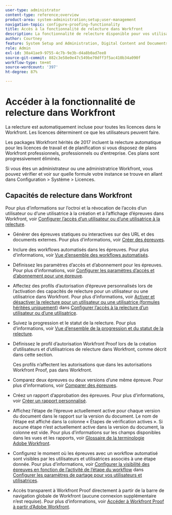 ```yaml
---
user-type: administrator
content-type: reference;overview
product-area: system-administration;setup;user-management
navigation-topic: configure-proofing-functionality
title: Accès à la fonctionnalité de relecture dans Workfront
description: La fonctionnalité de relecture disponible pour vos utilisateurs et utilisatrices dépend de la formule Workfront que votre organisation a achetée.
author: Courtney
feature: System Setup and Administration, Digital Content and Documents
role: Admin
exl-id: 30a41ae9-9755-4c7b-9e3b-d4a8b0ad7ee8
source-git-commit: 882c3e58e0e47c549be70dff3f5ac410b34a090f
workflow-type: tm+mt
source-wordcount: '397'
ht-degree: 87%

---
```


# Accéder à la fonctionnalité de relecture dans Workfront

La relecture est automatiquement incluse pour toutes les licences dans le Workfront. Les licences déterminent ce que les utilisateurs peuvent faire.

<!--Workfront instances using enterprise storage do not have access to proofing functionality. Instead, they use the native integration with Frame.io. For more information, see -->

Les packages Workfront hérités de 2017 incluent la relecture automatique pour les licences de travail et de planification si vous disposez de plans Workfront professionnels, professionnels ou d’entreprise. Ces plans sont progressivement éliminés.

Si vous êtes un administrateur ou une administratrice Workfront, vous pouvez vérifier et voir sur quelle formule votre instance se trouve en allant dans Configuration > Système > Licences.

## Capacités de relecture dans Workfront

Pour plus d’informations sur l’octroi et la révocation de l’accès d’un utilisateur ou d’une utilisatrice à la création et à l’affichage d’épreuves dans Workfront, voir [Configurer l’accès d’un utilisateur ou d’une utilisatrice à la relecture](../../../administration-and-setup/manage-workfront/configure-proofing/configure-a-users-proofing-access.md).

* Générer des épreuves statiques ou interactives sur des URL et des documents externes. Pour plus d’informations, voir [Créer des épreuves](../../../review-and-approve-work/proofing/creating-proofs-within-workfront/create-proofs-in-wf.md).
* Inclure des workflows automatisés dans les épreuves. Pour plus d’informations, voir [Vue d’ensemble des workflows automatisés](../../../review-and-approve-work/proofing/proofing-overview/automated-workflow.md).
* Définissez les paramètres d’accès et d’abonnement pour les épreuves. Pour plus d’informations, voir [Configurer les paramètres d’accès et d’abonnement pour une épreuve](../../../review-and-approve-work/proofing/managing-proofs-within-workfront/configure-access-subscription-settings-proof.md).
* Affectez des profils d’autorisation d’épreuve personnalisés lors de l’activation des capacités de relecture pour un utilisateur ou une utilisatrice dans Workfront. Pour plus d’informations, voir [Activer et désactiver la relecture pour un utilisateur ou une utilisatrice (formules héritées uniquement)](../../../administration-and-setup/manage-workfront/configure-proofing/configure-a-users-proofing-access.md#enabling-and-disabling-proofing-for-a-user) dans [Configurer l’accès à la relecture d’un utilisateur ou d’une utilisatrice](../../../administration-and-setup/manage-workfront/configure-proofing/configure-a-users-proofing-access.md).
* Suivez la progression et le statut de la relecture. Pour plus d’informations, voir [Vue d’ensemble de la progression et du statut de la relecture](../../../review-and-approve-work/proofing/proofing-overview/view-progress-status-proof.md).
* Définissez le profil d’autorisation Workfront Proof lors de la création d’utilisateurs et d’utilisatrices de relecture dans Workfront, comme décrit dans cette section.

  Ces profils n’affectent les autorisations que dans les autorisations Workfront Proof, pas dans Workfront.

* Comparez deux épreuves ou deux versions d’une même épreuve. Pour plus d’informations, voir [Comparer des épreuves](../../../review-and-approve-work/proofing/reviewing-proofs-within-workfront/review-a-proof/compare-proofs.md).
* Créez un rapport d’approbation des épreuves. Pour plus d’informations, voir [Créer un rapport personnalisé](../../../reports-and-dashboards/reports/creating-and-managing-reports/create-custom-report.md).
* Affichez l’étape de l’épreuve actuellement active pour chaque version du document dans le rapport sur la version du document. Le nom de l’étape est affiché dans la colonne « Étapes de vérification actives ». Si aucune étape n’est actuellement active dans la version du document, la colonne est vide. Pour plus d’informations sur les champs disponibles dans les vues et les rapports, voir [Glossaire de la terminologie Adobe Workfront](../../../workfront-basics/navigate-workfront/workfront-navigation/workfront-terminology-glossary.md).
* Configurez le moment où les épreuves avec un workflow automatisé sont visibles par les utilisateurs et utilisatrices associés à une étape donnée. Pour plus d’informations, voir [Configurer la visibilité des épreuves en fonction de l’activité de l’étape du workflow](../../../administration-and-setup/manage-workfront/configure-proofing/configure-sharing-settings-users.md#configuring-proof-visibility-based-on-workflow-stage-activity) dans [Configurer les paramètres de partage pour vos utilisateurs et utilisatrices](../../../administration-and-setup/manage-workfront/configure-proofing/configure-sharing-settings-users.md).
* Accès transparent à Workfront Proof directement à partir de la barre de navigation globale de Workfront (aucune connexion supplémentaire n’est requise). Pour plus d’informations, voir [Accéder à Workfront Proof à partir d’Adobe Workfront](../../../review-and-approve-work/proofing/managing-proofs-within-workfront/access-wf-proof-in-workfront.md).

<!--
>[!NOTE]
>
>There are some capabilities included in Workfront Proof standalone that are not included in Proofing in Workfront. To learn more, see [Standalone Workfront Proof to Integrated Proofing in Workfront overview](../../../administration-and-setup/manage-workfront/configure-proofing/move-to-proofing-in-workfront.md)
-->
